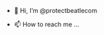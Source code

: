 - 👋 Hi, I’m @protectbeatlecom

- 📫 How to reach me ...

<!---
protectbeatlecom/protectbeatlecom is a ✨ special ✨ repository because its `README.md` (this file) appears on your GitHub profile.
You can click the Preview link to take a look at your changes.
--->
